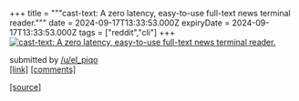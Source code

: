 +++
title = """cast-text: A zero latency, easy-to-use full-text news terminal reader."""
date = 2024-09-17T13:33:53.000Z
expiryDate = 2024-09-17T13:33:53.000Z
tags = ["reddit","cli"]
+++
[![cast-text: A zero latency, easy-to-use full-text news terminal reader.](https://external-preview.redd.it/WQsPSlsM65TQIrRdaIKzoeQOhpn6ItYst9cGTkDR-sQ.jpg?width=640&crop=smart&auto=webp&s=f7f3463a1a8f891988f0d6d9841ef83e4b825280 "cast-text: A zero latency, easy-to-use full-text news terminal reader.")](https://www.reddit.com/r/commandline/comments/1fize98/casttext_a_zero_latency_easytouse_fulltext_news/)

submitted by [/u/el\_piqo](https://www.reddit.com/user/el_piqo)  
[\[link\]](https://github.com/piqoni/cast-text/) [\[comments\]](https://www.reddit.com/r/commandline/comments/1fize98/casttext_a_zero_latency_easytouse_fulltext_news/)

[[source]](https://www.reddit.com/r/commandline/comments/1fize98/casttext_a_zero_latency_easytouse_fulltext_news/)
